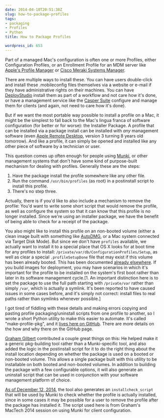 ```yaml
---
date: 2014-04-10T20:51:38Z
slug: how-to-package-profiles
tags:
- packaging
- Profiles
- Python
title: How to Package Profiles

wordpress_id: 653
---
```


<!-- [![Pkg_256.png](images/2014/04/Pkg_256.png)](images/2014/04/Pkg_256.png) -->

Part of a managed Mac's configuration is often one or more Profiles, either Configuration Profiles, or an Enrollment Profile for an MDM server like [Apple's Profile Manager](http://www.apple.com/ca/support/osxserver/profilemanager/) or [Cisco Meraki Systems Manager](https://meraki.cisco.com/products/systems-manager).

There are multiple ways to install these. You can have users double-click and install these .mobileconfig files themselves via a website or e-mail if they have administrative rights on their machines. You can have [DeployStudio](http://www.deploystudio.com/) install them as part of a workflow and not care how it's done, or have a management service like the [Casper Suite](http://www.jamfsoftware.com/products/casper-suite/) configure and manage them for clients (and again, not need to care how it's done).

But if we want the most portable way possible to install a profile on a Mac, it might be the simplest to fall back to the Mac's lingua franca of software configuration (for better or for worse): the Installer Package. A profile that can be installed via a package install can be installed with _any_ management software (even [Apple Remote Desktop](http://www.apple.com/ca/remotedesktop/), version 3 turning 8 years old tomorrow). And like a profile, it can simply be opened and installed like any other piece of software by a technician or user.

This question comes up often enough for people using [Munki](https://code.google.com/p/munki/), or other management systems that don't have some kind of purpose-built mechanism for dealing with profiles. Generally these are the steps:

  1. Have the package install the profile somewhere like any other file.
  1. Run the command `/usr/bin/profiles` (as root) in a postinstall script to install this profile.
  1. There's no step three.

Actually, there is if you'd like to also include a mechanism to remove the profile: You'd want to write some short script that would remove the profile, as well as configure the system so that it can know that this profile is no longer installed. Since we're using an installer package, we have the benefit of being able to check for a receipt of the package.

You also might like to install this profile on an non-booted volume (either a clean image built with something like [AutoDMG](https://github.com/MagerValp/AutoDMG), or a Mac system connected via Target Disk Mode). But since we don't have `profiles` available, we actually want to install it to a special place that OS X looks for at boot time for any profiles to install: `/private/var/db/ConfigurationProfiles/Setup`, as well as clear a special `.profileSetupDone` file that may exist if this volume has been already booted. This has been documented [already elsewhere](http://www.afp548.com/2012/06/01/automating-enrollment-of-lion-into-profile-manager-on-os-x-server/). If you build images for deployment, you may have scenarios in which it's important for the profile to be installed on the system's first boot rather than later in its software management cycle.[1. An important distinction here is to set the package to use the full path starting with `/private/var` rather than simply `/var`, which is actually a symlink. It's been reported to have caused issues in some cases before, and it's simply not correct: install files to real paths rather than symlinks whenever possible.]

I got tired of fiddling with these details and making errors copying and pasting profile packaging/uninstall scripts from one profile to another, so I wrote a short Python utility to make this easier to automate. It's called "make-profile-pkg", and it [lives here on GitHub](https://github.com/timsutton/make-profile-pkg). There are more details on the how and why there on the GitHub page.

[Graham Gilbert](http://grahamgilbert.com) contributed a couple great things on this: He helped make it a generic pkg-building tool rather than a Munki-specific tool, and also added the logic in the postinstall script for it to do the right thing about the install location depending on whether the package is used on a booted or non-booted volume. This allows a single package built with this utility to be installable on both booted and non-booted volumes. In addition to building the package with a few configurable options, it will also generate an uninstall script that can be used in conjunction with your software management platform of choice.

[As of December 12, 2014](https://github.com/timsutton/make-profile-pkg/commit/f8828736c5eb545c6461cb00a5b0d6e03093847a), the tool also generates an `installcheck_script` that will be used by Munki to check whether the profile is actually installed, since in some cases it may be possible for a user to remove the profile after the package has installed it. The script used here is from Graham's MacTech 2014 session on using Munki for client configuration.
